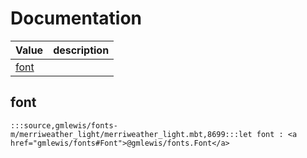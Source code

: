 # Documentation
|Value|description|
|---|---|
|[font](#font)||

## font

```moonbit
:::source,gmlewis/fonts-m/merriweather_light/merriweather_light.mbt,8699:::let font : <a href="gmlewis/fonts#Font">@gmlewis/fonts.Font</a>
```

